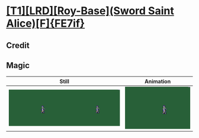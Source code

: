 # [\[T1\]\[LRD\]\[Roy-Base\]\(Sword Saint Alice\)\[F\]{FE7if}](../)

## Credit


	
## Magic

| Still | Animation |
| :---: | :-------: |
| ![Magic still](./Magic_000.png) | ![Magic animation](./Magic.gif) |
